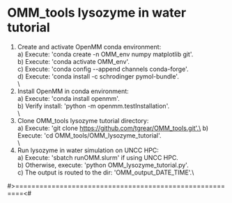# OMM_tools lysozyme in water tutorial

1) Create and activate OpenMM conda environment:\
    a) Execute: 'conda create -n OMM_env numpy matplotlib git'.\
    b) Execute: 'conda activate OMM_env'.\
    c) Execute: 'conda config --append channels conda-forge'.\
    d) Execute: 'conda install -c schrodinger pymol-bundle'.\
\
2) Install OpenMM in conda environment:\
    a) Execute: 'conda install openmm'.\
    b) Verify install: 'python -m openmm.testInstallation'.\
\
3) Clone OMM_tools lysozyme tutorial directory:\
    a) Execute: 'git clone https://github.com/tgrear/OMM_tools.git'.\
    b) Execute: 'cd OMM_tools/OMM_lysozyme_tutorial'.\
\
4) Run lysozyme in water simulation on UNCC HPC:\
    a) Execute: 'sbatch runOMM.slurm' if using UNCC HPC.\
    b) Otherwise, execute: 'python OMM_lysozyme_tutorial.py'.\
    c) The output is routed to the dir: 'OMM_output_DATE_TIME'.\

#>========================================================<#
